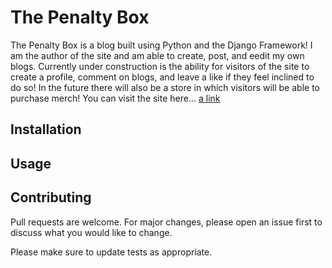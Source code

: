 # The Penalty Box

The Penalty Box is a blog built using Python and the Django Framework! I am the author of the site and am able to create, post, and eedit my own blogs. Currently under construction is the ability for visitors of the site to create a profile, comment on blogs, and leave a like if they feel inclined to do so! In the future there will also be a store in which visitors will be able to purchase merch! You can visit the site here...
[a link](https://penalty-box.herokuapp.com/)

## Installation


## Usage


## Contributing
Pull requests are welcome. For major changes, please open an issue first to discuss what you would like to change.

Please make sure to update tests as appropriate.